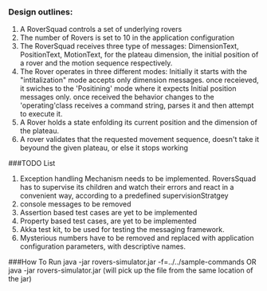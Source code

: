 ### Design outlines:
1. A RoverSquad controls a set of underlying rovers
2. The number of Rovers is set to 10 in the application configuration
3. The RoverSquad receives three type of messages: DimensionText, PositionText, MotionText, for the plateau dimension, the initial position of a rover and the motion sequence respectively. 
4. The Rover operates in three different modes: Initially it starts with the "intitalization" mode accepts only dimension messages. once receieved, it swiches to the 'Positining' mode where it expects Initial position messages only. once received the behavior changes to the 'operating'class receives a command string, parses it and then attempt to execute it.
3. A Rover holds a state enfolding its current position and the dimension of the plateau.
4. A rover validates that the requested movement sequence, doesn't take it beyound the given plateau, or else it stops working

###TODO List
1. Exception handling Mechanism needs to be implemented. RoversSquad has to supervise its children and watch their errors and react in a convenient way, according to a predefined supervisionStratgey
2. console messages to be removed
3. Assertion based test cases are yet to be implemented 
4. Property based test cases, are yet to be implemented 
5. Akka test kit, to be used for testing the messaging framework.
6. Mysterious numbers have to be removed and replaced with application configuration parameters, with descriptive names.

###How To Run
java -jar rovers-simulator.jar -f=../../sample-commands
OR
java -jar rovers-simulator.jar (will pick up the file from the same location of the jar)
